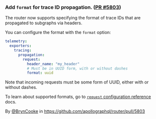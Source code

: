 ### Add `format` for trace ID propagation. ([PR #5803](https://github.com/apollographql/router/pull/5803))

The router now supports specifying the format of trace IDs that are propagated to subgraphs via headers.

You can configure the format with the `format` option:

```yaml
telemetry:
  exporters:
    tracing: 
      propagation: 
        request: 
          header_name: "my_header"
          # Must be in UUID form, with or without dashes
          format: uuid
```

Note that incoming requests must be some form of UUID, either with or without dashes.

To learn about supported formats, go to [`request` configuration reference](https://apollographql.com/docs/router/configuration/telemetry/exporters/tracing/overview#request-configuration-reference) docs. 

By [@BrynCooke](https://github.com/BrynCooke) in https://github.com/apollographql/router/pull/5803
